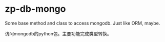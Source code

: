zp-db-mongo
===========

Some base method and class to access mongodb.
Just like ORM, maybe.

访问mongodb的python包。主要功能完成类型转换。
